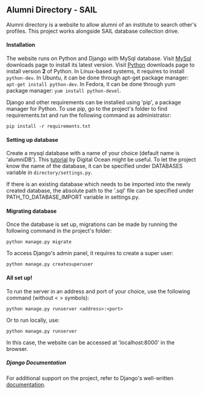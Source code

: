 ## Alumni Directory - SAIL

Alumni directory is a website to allow alumni of an institute to search other's profiles. This project works alongside SAIL database collection drive.

#### Installation
The website runs on Python and Django with MySql database. Visit [MySql](http://www.mysql.com/downloads/) downloads page to install its latest version. Visit [Python](https://www.python.org/downloads/) downloads page to install version **2** of Python. In Linux-based systems, it requires to install `python-dev`. In Ubuntu, it can be done through apt-get package manager: `apt-get install python-dev`. In Fedora, it can be done through yum package manager: `yum install python-devel`.

Django and other requirements can be installed using 'pip', a package manager for Python. To use pip, go to the project's folder to find requirements.txt and run the following command as administrator:

```
pip install -r requirements.txt
```

#### Setting up database
Create a mysql database with a name of your choice (default name is 'alumniDB'). This [tutorial](https://www.digitalocean.com/community/tutorials/a-basic-mysql-tutorial) by Digital Ocean might be useful. To let the project know the name of the database, it can be specified under DATABASES variable in `directory/settings.py`.

If there is an existing database which needs to be imported into the newly created database, the absolute path to the '.sql' file can be specified under PATH_TO_DATABASE_IMPORT variable in settings.py.

#### Migrating database
Once the database is set up, migrations can be made by running the following command in the project's folder:
```
python manage.py migrate
```
To access Django's admin panel, it requires to create a super user:
```
python manage.py createsuperuser
```

#### All set up!
To run the server in an address and port of your choice, use the following command (without < > symbols):
```
python manage.py runserver <address>:<port>
```

Or to run locally, use:
```
python manage.py runserver
```
In this case, the website can be accessed at 'localhost:8000' in the browser.

##### Django Documentation
For additional support on the project, refer to Django's well-written [documentation](https://docs.djangoproject.com/en/1.8/).
